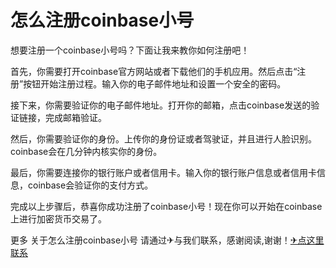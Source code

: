 # 怎么注册coinbase小号

想要注册一个coinbase小号吗？下面让我来教你如何注册吧！

首先，你需要打开coinbase官方网站或者下载他们的手机应用。然后点击“注册”按钮开始注册过程。输入你的电子邮件地址和设置一个安全的密码。

接下来，你需要验证你的电子邮件地址。打开你的邮箱，点击coinbase发送的验证链接，完成邮箱验证。

然后，你需要验证你的身份。上传你的身份证或者驾驶证，并且进行人脸识别。coinbase会在几分钟内核实你的身份。

最后，你需要连接你的银行账户或者信用卡。输入你的银行账户信息或者信用卡信息，coinbase会验证你的支付方式。

完成以上步骤后，恭喜你成功注册了coinbase小号！现在你可以开始在coinbase上进行加密货币交易了。

更多 关于怎么注册coinbase小号 请通过✈与我们联系，感谢阅读,谢谢！[✈点这里联系](https://ww.k02.cc)